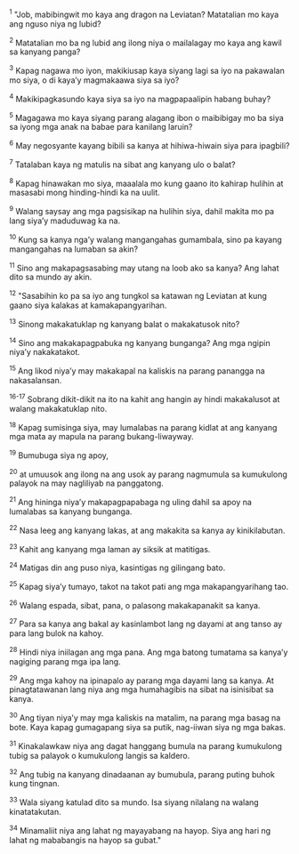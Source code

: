 <sup>1</sup>
"Job, mabibingwit mo kaya ang dragon na Leviatan? Matatalian mo kaya ang nguso niya ng lubid? 

<sup>2</sup>
Matatalian mo ba ng lubid ang ilong niya o mailalagay mo kaya ang kawil sa kanyang panga? 

<sup>3</sup>
Kapag nagawa mo iyon, makikiusap kaya siyang lagi sa iyo na pakawalan mo siya, o di kayaʼy magmakaawa siya sa iyo? 

<sup>4</sup>
Makikipagkasundo kaya siya sa iyo na magpapaalipin habang buhay? 

<sup>5</sup>
Magagawa mo kaya siyang parang alagang ibon o maibibigay mo ba siya sa iyong mga anak na babae para kanilang laruin? 

<sup>6</sup>
May negosyante kayang bibili sa kanya at hihiwa-hiwain siya para ipagbili? 

<sup>7</sup>
Tatalaban kaya ng matulis na sibat ang kanyang ulo o balat? 

<sup>8</sup>
Kapag hinawakan mo siya, maaalala mo kung gaano ito kahirap hulihin at masasabi mong hinding-hindi ka na uulit. 

<sup>9</sup>
Walang saysay ang mga pagsisikap na hulihin siya, dahil makita mo pa lang siyaʼy maduduwag ka na. 

<sup>10</sup>
Kung sa kanya ngaʼy walang mangangahas gumambala, sino pa kayang mangangahas na lumaban sa akin? 

<sup>11</sup>
Sino ang makapagsasabing may utang na loob ako sa kanya? Ang lahat dito sa mundo ay akin. 

<sup>12</sup>
"Sasabihin ko pa sa iyo ang tungkol sa katawan ng Leviatan at kung gaano siya kalakas at kamakapangyarihan. 

<sup>13</sup>
Sinong makakatuklap ng kanyang balat o makakatusok nito? 

<sup>14</sup>
Sino ang makakapagpabuka ng kanyang bunganga? Ang mga ngipin niyaʼy nakakatakot. 

<sup>15</sup>
Ang likod niyaʼy may makakapal na kaliskis na parang panangga na nakasalansan.

<sup>16-17</sup>
Sobrang dikit-dikit na ito na kahit ang hangin ay hindi makakalusot at walang makakatuklap nito. 

<sup>18</sup>
Kapag sumisinga siya, may lumalabas na parang kidlat at ang kanyang mga mata ay mapula na parang bukang-liwayway. 

<sup>19</sup>
Bumubuga siya ng apoy, 

<sup>20</sup>
at umuusok ang ilong na ang usok ay parang nagmumula sa kumukulong palayok na may nagliliyab na panggatong. 

<sup>21</sup>
Ang hininga niyaʼy makapagpapabaga ng uling dahil sa apoy na lumalabas sa kanyang bunganga. 

<sup>22</sup>
Nasa leeg ang kanyang lakas, at ang makakita sa kanya ay kinikilabutan. 

<sup>23</sup>
Kahit ang kanyang mga laman ay siksik at matitigas. 

<sup>24</sup>
Matigas din ang puso niya, kasintigas ng gilingang bato. 

<sup>25</sup>
Kapag siyaʼy tumayo, takot na takot pati ang mga makapangyarihang tao. 

<sup>26</sup>
Walang espada, sibat, pana, o palasong makakapanakit sa kanya. 

<sup>27</sup>
Para sa kanya ang bakal ay kasinlambot lang ng dayami at ang tanso ay para lang bulok na kahoy. 

<sup>28</sup>
Hindi niya iniilagan ang mga pana. Ang mga batong tumatama sa kanyaʼy nagiging parang mga ipa lang. 

<sup>29</sup>
Ang mga kahoy na ipinapalo ay parang mga dayami lang sa kanya. At pinagtatawanan lang niya ang mga humahagibis na sibat na isinisibat sa kanya. 

<sup>30</sup>
Ang tiyan niyaʼy may mga kaliskis na matalim, na parang mga basag na bote. Kaya kapag gumagapang siya sa putik, nag-iiwan siya ng mga bakas. 

<sup>31</sup>
Kinakalawkaw niya ang dagat hanggang bumula na parang kumukulong tubig sa palayok o kumukulong langis sa kaldero. 

<sup>32</sup>
Ang tubig na kanyang dinadaanan ay bumubula, parang puting buhok kung tingnan. 

<sup>33</sup>
Wala siyang katulad dito sa mundo. Isa siyang nilalang na walang kinatatakutan. 

<sup>34</sup>
Minamaliit niya ang lahat ng mayayabang na hayop. Siya ang hari ng lahat ng mababangis na hayop sa gubat."